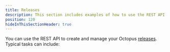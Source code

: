 ```yaml
---
title: Releases
description: This section includes examples of how to use the REST API to create and manage releases in Octopus.
position: 120
hideInThisSectionHeader: true
---
```

You can use the REST API to create and manage your Octopus [releases](/docs/releases/index.md). Typical tasks can include:
